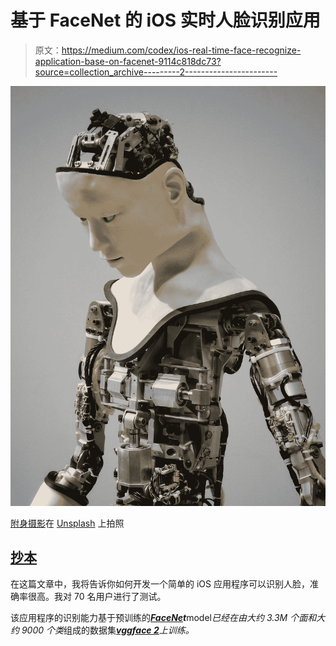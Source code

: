 # 基于 FaceNet 的 iOS 实时人脸识别应用

> 原文：<https://medium.com/codex/ios-real-time-face-recognize-application-base-on-facenet-9114c818dc73?source=collection_archive---------2----------------------->

![](img/8bf65499b9d91ddf415b279e1e73b5c9.png)

[附身摄影](https://unsplash.com/@possessedphotography?utm_source=medium&utm_medium=referral)在 [Unsplash](https://unsplash.com?utm_source=medium&utm_medium=referral) 上拍照

## [抄本](http://medium.com/codex)

在这篇文章中，我将告诉你如何开发一个简单的 iOS 应用程序可以识别人脸，准确率很高。我对 70 名用户进行了测试。

该应用程序的识别能力基于预训练的[***FaceNe***](https://github.com/davidsandberg/facenet)***t***model*已经在由大约 3.3M 个面和大约 9000 个类*组成的数据集[***vggface 2***](https://www.robots.ox.ac.uk/~vgg/data/vgg_face2/)*上训练。*